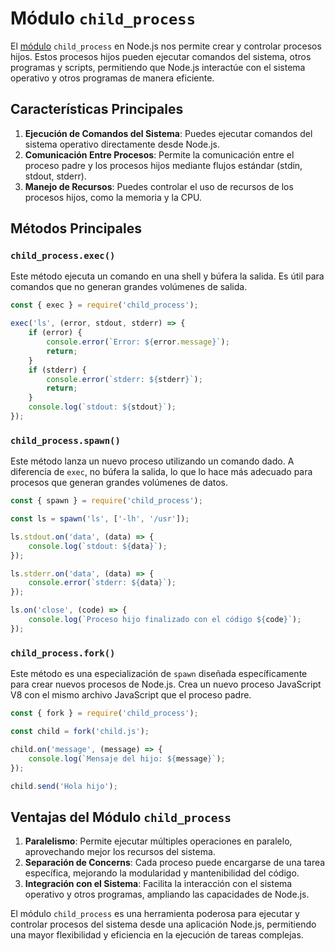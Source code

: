 # Módulo `child_process`

El [módulo](Node.JS/Modulos.md) `child_process` en Node.js nos permite crear y controlar procesos hijos. Estos procesos hijos pueden ejecutar comandos del sistema, otros programas y scripts, permitiendo que Node.js interactúe con el sistema operativo y otros programas de manera eficiente.

## Características Principales

1. **Ejecución de Comandos del Sistema**: Puedes ejecutar comandos del sistema operativo directamente desde Node.js.
2. **Comunicación Entre Procesos**: Permite la comunicación entre el proceso padre y los procesos hijos mediante flujos estándar (stdin, stdout, stderr).
3. **Manejo de Recursos**: Puedes controlar el uso de recursos de los procesos hijos, como la memoria y la CPU.

## Métodos Principales

### `child_process.exec()`

Este método ejecuta un comando en una shell y búfera la salida. Es útil para comandos que no generan grandes volúmenes de salida.

```javascript
const { exec } = require('child_process');

exec('ls', (error, stdout, stderr) => {
    if (error) {
        console.error(`Error: ${error.message}`);
        return;
    }
    if (stderr) {
        console.error(`stderr: ${stderr}`);
        return;
    }
    console.log(`stdout: ${stdout}`);
});
```

### `child_process.spawn()`

Este método lanza un nuevo proceso utilizando un comando dado. A diferencia de `exec`, no búfera la salida, lo que lo hace más adecuado para procesos que generan grandes volúmenes de datos.

```javascript
const { spawn } = require('child_process');

const ls = spawn('ls', ['-lh', '/usr']);

ls.stdout.on('data', (data) => {
    console.log(`stdout: ${data}`);
});

ls.stderr.on('data', (data) => {
    console.error(`stderr: ${data}`);
});

ls.on('close', (code) => {
    console.log(`Proceso hijo finalizado con el código ${code}`);
});
```

### `child_process.fork()`

Este método es una especialización de `spawn` diseñada específicamente para crear nuevos procesos de Node.js. Crea un nuevo proceso JavaScript V8 con el mismo archivo JavaScript que el proceso padre.

```javascript
const { fork } = require('child_process');

const child = fork('child.js');

child.on('message', (message) => {
    console.log(`Mensaje del hijo: ${message}`);
});

child.send('Hola hijo');
```

## Ventajas del Módulo `child_process`

1. **Paralelismo**: Permite ejecutar múltiples operaciones en paralelo, aprovechando mejor los recursos del sistema.
2. **Separación de Concerns**: Cada proceso puede encargarse de una tarea específica, mejorando la modularidad y mantenibilidad del código.
3. **Integración con el Sistema**: Facilita la interacción con el sistema operativo y otros programas, ampliando las capacidades de Node.js.

El módulo `child_process` es una herramienta poderosa para ejecutar y controlar procesos del sistema desde una aplicación Node.js, permitiendo una mayor flexibilidad y eficiencia en la ejecución de tareas complejas.